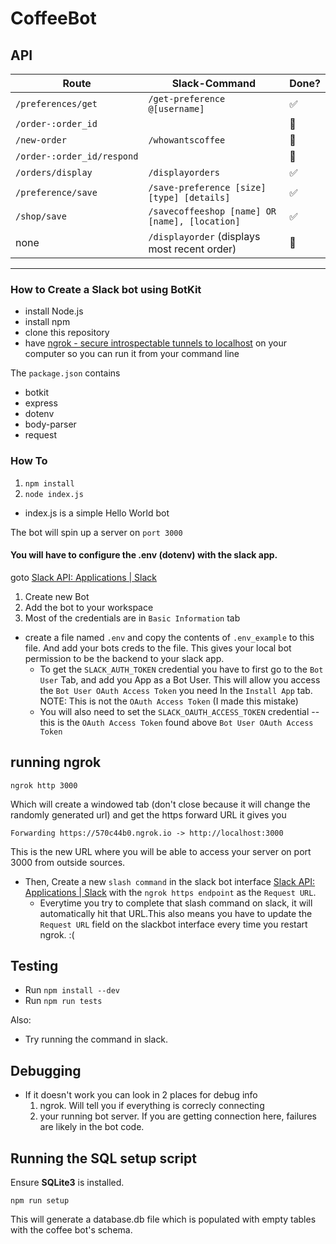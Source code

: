 # CoffeeBot

## API

| Route                      | Slack-Command                                  | Done?              |
| -------------------------- | ---------------------------------------------- | ------------------ |
| `/preferences/get`         | `/get-preference @[username]`                  | :white_check_mark: |
| `/order-:order_id`         |                                                | :no_good:          |
| `/new-order`               | `/whowantscoffee`                              | :no_good:          |
| `/order-:order_id/respond` |                                                | :no_good:          |
| `/orders/display`          | `/displayorders`                               | :white_check_mark: |
| `/preference/save`         | `/save-preference [size] [type] [details]`     | :white_check_mark: |
| `/shop/save`               | `/savecoffeeshop [name] OR [name], [location]` | :white_check_mark: |
| none                       | `/displayorder` (displays most recent order)   | :no_good:          |



---

### How to Create a Slack bot using BotKit


- install Node.js 
- install npm 
- clone this repository
- have [ngrok - secure introspectable tunnels to localhost](https://ngrok.com/) on your computer so you can run it from your command line


The `package.json` contains 

* botkit
* express 
* dotenv 
* body-parser 
* request

### How To

1. `npm install`
2. `node index.js`
* index.js is a simple Hello World bot

The bot will spin up a server on `port 3000`


#### You will have to configure the .env (dotenv) with the slack app. 

goto [Slack API: Applications \| Slack](https://api.slack.com/apps)
1. Create new Bot 
2. Add the bot to your workspace
3. Most of the credentials are in `Basic Information` tab

- create a file named `.env` and copy the contents of `.env_example` to this file. And add your bots creds to the file. This gives your local bot permission to be the backend to your slack app. 
   - To get the  `SLACK_AUTH_TOKEN` credential you have to first go to the `Bot User` Tab, and add you App as a Bot User. This will allow you access the `Bot User OAuth Access Token` you need In the `Install App` tab. NOTE: This is not the `OAuth Access Token` (I made this mistake)
   - You will also need to set the `SLACK_OAUTH_ACCESS_TOKEN` credential -- this is the `OAuth Access Token` found above `Bot User OAuth Access Token`
   


## running ngrok
 `ngrok http 3000`

 Which will create a windowed tab (don't close because it will change the randomly generated url)
 and get the https forward URL it gives you 

 ```
 Forwarding https://570c44b0.ngrok.io -> http://localhost:3000
 ```
This is the new URL where you will be able to access your server on port 3000 from outside sources. 

 * Then, Create a new `slash command` in the slack bot interface [Slack API: Applications \| Slack](https://api.slack.com/apps) with the `ngrok https endpoint` as the `Request URL`. 
      * Everytime you try to complete that slash command on slack, it will automatically hit that URL.This also means you have to update the `Request URL` field on the slackbot interface every time you restart ngrok. :( 


## Testing
- Run `npm install --dev`
- Run `npm run tests`

Also:
- Try running the command in slack.

## Debugging 
- If it doesn't work you can look in 2 places for debug info 
  1. ngrok. Will tell you if everything is correcly connecting
  2. your running bot server. If you are getting connection here, failures are likely in the bot code. 

## Running the SQL setup script
Ensure **SQLite3** is installed.

`npm run setup`

This will generate a database.db file which is populated with empty tables with the coffee bot's schema.

 

 


